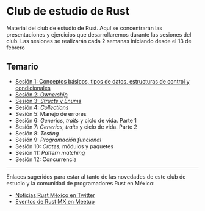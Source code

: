 # Club de estudio de Rust
Material del club de estudio de Rust. Aquí se concentrarán las presentaciones 
y ejercicios que desarrollaremos durante las sesiones del club.
Las sesiones se realizarán cada 2 semanas iniciando desde el 13 de febrero

## Temario

- [Sesión 1: Conceptos básicos, tipos de datos, estructuras de control y condicionales](sesion01-conceptos-basicos/Readme.md)
- [Sesión 2: _Ownership_](sesion02-ownership/README.md)
- [Sesión 3: _Structs_ y _Enums_](sesion03-structs-enums/sesion3.pdf)
- [Sesión 4: _Collections_](sesion04-collections/README.md)
- Sesión 5: Manejo de errores
- Sesión 6: _Generics_, _traits_ y ciclo de vida. Parte 1
- Sesión 7: _Generics_, _traits_ y ciclo de vida. Parte 2
- Sesión 8: _Testing_
- Sesión 9: _Programación funcional_
- Sesión 10: _Crates_, módulos y paquetes
- Sesión 11: _Pattern matching_
- Sesión 12: Concurrencia

---

Enlaces sugeridos para estar al tanto de las novedades de este club de estudio y la comunidad de programadores Rust en México:
- [Noticias Rust México en Twitter](https://twitter.com/rustlang_mx)
- [Eventos de Rust MX en Meetup](https://www.meetup.com/es/Rust-MX/events/)